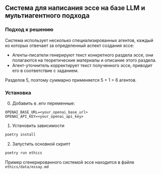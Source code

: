## Система для написания эссе на базе LLM и мультиагентного подхода

### Подход к решению

Система использует несколько специализированных агентов, каждый из которых отвечает за определенный аспект создания эссе:
- Агенты-писатели генерируют текст конкретного раздела эссе, они полагаются на теоретические материалы и описание этого раздела.
- Агент-уточнитель корректирует текст полученного эссе, приводит его в соответствие с заданием.

Разделов 5, поэтому суммарно применяется 5 + 1 = 6 агентов.

### Установка

0. Добавить в .env переменные:
```
OPENAI_BASE_URL=<your_openai_base_url>
OPENAI_API_KEY=<your_openai_api_key>
```

1. Установить зависимости

```bash
poetry install
```

2. Запустить основной скрипт
```bash
poetry run ethics
```

Пример сгенерированного системой эссе находится в файле `ethics/data/essay.md`
